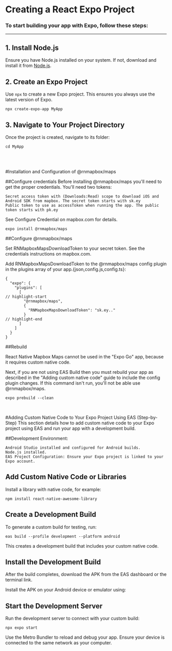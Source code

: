 # Creating a React Expo Project

### To start building your app with Expo, follow these steps:

---

## 1. Install Node.js

Ensure you have Node.js installed on your system. If not, download and install it from [Node.js](https://nodejs.org/).
## 2. Create an Expo Project

Use `npx` to create a new Expo project. This ensures you always use the latest version of Expo.

	npx create-expo-app MyApp
## 3. Navigate to Your Project Directory
Once the project is created, navigate to its folder:

	cd MyApp


&nbsp;  
&nbsp;  




#Installation and Configuration of @rnmapbox/maps

##Configure credentials
Before installing @rnmapbox/maps you'll need to get the proper credentials. You'll need two tokens:

	Secret access token with (Downloads:Read) scope to download iOS and Android SDK from mapbox. The secret token starts with sk.ey
	Public token to use as accessToken when running the app. The public token starts with pk.ey
See Configure Credential on mapbox.com for details.

	expo install @rnmapbox/maps

##Configure @rnmapbox/maps

Set RNMapboxMapsDownloadToken to your secret token. See the credentials instructions on mapbox.com.

Add RNMapboxMapsDownloadToken to the @rnmapbox/maps config plugin in the plugins array of your app.{json,config.js,config.ts}:

	{
	  "expo": {
		"plugins": [
		  [
	// highlight-start
			"@rnmapbox/maps",
			{
			  "RNMapboxMapsDownloadToken": "sk.ey.."
			}
	// highlight-end
		  ]
		]
	  }
	}

##Rebuild

React Native Mapbox Maps cannot be used in the "Expo Go" app, because it requires custom native code.

Next, if you are not using EAS Build then you must rebuild your app as described in the "Adding custom native code" guide to include the config plugin changes. If this command isn't run, you'll not be able use @rnmapbox/maps.

	expo prebuild --clean

&nbsp;
&nbsp;

#Adding Custom Native Code to Your Expo Project Using EAS (Step-by-Step)
This section details how to add custom native code to your Expo project using EAS and run your app with a development build.



##Development Environment:

	Android Studio installed and configured for Android builds.
	Node.js installed.
	EAS Project Configuration: Ensure your Expo project is linked to your Expo account.



## Add Custom Native Code or Libraries
Install a library with native code, for example:


	npm install react-native-awesome-library

## Create a Development Build
To generate a custom build for testing, run:

	eas build --profile development --platform android
This creates a development build that includes your custom native code.

## Install the Development Build
After the build completes, download the APK from the EAS dashboard or the terminal link.

Install the APK on your Android device or emulator using:

## Start the Development Server
Run the development server to connect with your custom build:

	npx expo start
Use the Metro Bundler to reload and debug your app.
Ensure your device is connected to the same network as your computer.



